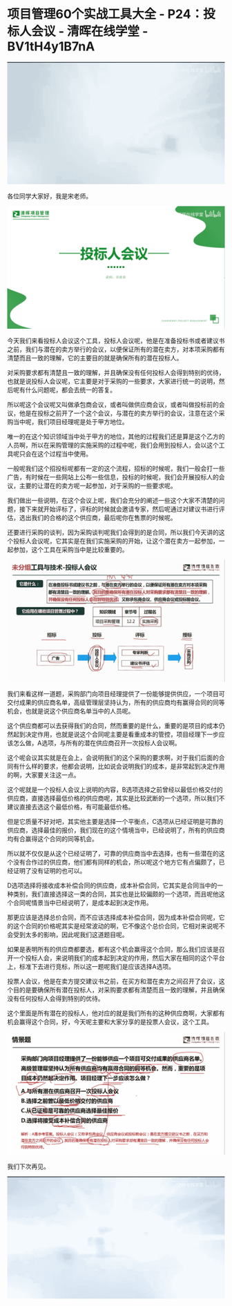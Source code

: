 # 项目管理60个实战工具大全 - P24：投标人会议 - 清晖在线学堂 - BV1tH4y1B7nA

![](img/8fa721480c9fcd256bbc053a797decf5_0.png)

各位同学大家好，我是宋老师。

![](img/8fa721480c9fcd256bbc053a797decf5_2.png)

今天我们来看投标人会议这个工具，投标人会议呢，他是在准备投标书或者建议书之前，我们与潜在的卖方举行的会议，以便保证所有的潜在卖方，对本项采购都有清楚而且一致的理解，它的主要目的就是确保所有的潜在投标人。

对采购要求都有清楚且一致的理解，并且确保没有任何投标人会得到特别的优待，也就是说投标人会议呢，它主要是对于采购的一些要求，大家进行统一的说明，然后呢有什么问题呢，都会去统一的答复。

所以呢这个会议呢又叫做承包商会议，或者叫做供应商会议，或者叫做投标前的会议，他是在投标之前开了一个这个会议，与潜在的卖方举行的会议，注意在这个采购当中呢，我们项目经理呢是处于甲方地位。

唯一的在这个知识领域当中处于甲方的地位，其他的过程我们还是算是这个乙方的人员啊，所以在采购管理的实施采购的过程中呢，我们会用到投标人，会以这个工具呢只会在这个过程当中使用。

一般呢我们这个招投标呢都有一定的这个流程，招标的时候呢，我们一般会打一些广告，有时候在一些网站上公布一些信息，投标的时候呢，我们会开展投标人的会议，主要的让潜在的卖方呢一起参加，对于采购的一些要求呢。

我们做出一些说明，在这个会议上呢，我们会充分的阐述一些这个大家不清楚的问题，接下来就开始评标了，评标的时候就会邀请专家，然后呢通过对建议书进行评估，选出我们的合格的这个供应商，最后呢你在售票的时候呢。

还要进行采购的谈判，因为采购谈判呢我们会得到的是合同，所以我们今天讲的这个投标人会议呢，它其实是在我们实施采购的开始，让这个潜在卖方一起参加，一起参加，这个工具在采购当中是比较重要的。



![](img/8fa721480c9fcd256bbc053a797decf5_4.png)

我们来看这样一道题，采购部门向项目经理提供了一份能够提供供应，一个项目可交付成果的供应商名单，高级管理层坚持认为，所有的供应商均有赢得合同的同等机会，也就是说这个供应商名单当中的人员呢。

这个供应商都可以去获得我们的合同，然而重要的是什么，重要的是项目的成本仍然起到决定作用，也就是说这个合同呢主要是看重成本的管控，项目经理下一步应该怎么做，A选项，与所有的潜在供应商召开一次投标人会议啊。

这个呢会议其实就是在会上，会说明我们的这个采购的要求啊，对于我们后面的合同有什么样的要求，他都会说明，比如说会说明我们的成本，是非常起到决定作用的啊，大家要关注这一点。

这个呢就是一个投标人会议上说明的内容，B选项选择之前曾经以最低价格交付的供应商，直接选择最低价格的供应商呢，其实是比较武断的一个选项，所以我们不建议直接去选这个最低价格，有可能最低价格。

但是它质量不好对吧，其实他主要是选择一个平衡点，C选项从已经证明是可靠的供应商，选择最佳的报价，我们现在的这个情境当中，已经说明了，所有的供应商均有合赢得这个合同的同等机会。

所以就不仅仅是从这个已经证明了，可靠的供应商当中去选择，也有一些潜在的这个没有合作过的供应商，他们都有同样的机会，所以呢这个地方它有点偏颇了，已经证明了没有证明的也可以。

D选项选择将接收成本补偿合同的供应商，成本补偿合同，它其实是合同当中的一种类别，我们直接选择这一类的合同，其实也是比较偏颇的一个选项，而且呢他这个合同呢情景当中已经说明了，是成本起到决定作用。

那更应该是选择总价合同，而不应该选择成本补偿合同，因为成本补偿合同呢，它的这个合同的价格呢其实是经常波动的啊，它不像这个总价合同，它相对来说呢不会受到太多的影响，因此呢我们这道题目呢。

如果是表明所有的供应商都要选，都有这个机会赢得这个合同，那么我们应该是召开一个投标人会，来说明我们的成本起到决定的作用，然后大家在相同的这个平台上，标准下去进行竞标，所以这一题呢我们是应该选择A选项。

投票人会议，他是在卖方提交建议书之前，在买方和潜在卖方之间召开了会议，这个目的是要确保所有潜在投标人，对采购要求都有清楚而且一致的理解，并且确保没有任何投标人会得到特别的优待。

这个里面是所有潜在的投标人，他对应的就是我们所有的这种供应商啊，大家都有机会赢得这个合同，好，今天呢主要和大家分享的是投票人会议，这个工具。



![](img/8fa721480c9fcd256bbc053a797decf5_6.png)

我们下次再见。

![](img/8fa721480c9fcd256bbc053a797decf5_8.png)